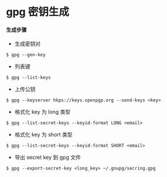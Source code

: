 # gpg 密钥生成

#### 生成步骤

* 生成密钥对  
```
$ gpg --gen-key
```

* 列表键  
```
$ gpg --list-keys
```

* 上传公钥  
```
$ gpg --keyserver hkps://keys.openpgp.org --send-keys <key>
```

* 格式化 key 为 long 类型  
```
$ gpg --list-secret-keys --keyid-format LONG <email>
```

* 格式化 key 为 short 类型
```
$ gpg --list-secret-keys --keyid-format SHORT <email>
```

* 导出 secret key 到 gpg 文件  
```
$ gpg --export-secret-key <long_key> ~/.gnupg/secring.gpg
```
